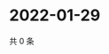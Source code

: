 # 2022-01-29

共 0 条

<!-- BEGIN WEIBO -->
<!-- 最后更新时间 Sat Jan 29 2022 03:11:02 GMT+0800 (China Standard Time) -->

<!-- END WEIBO -->
